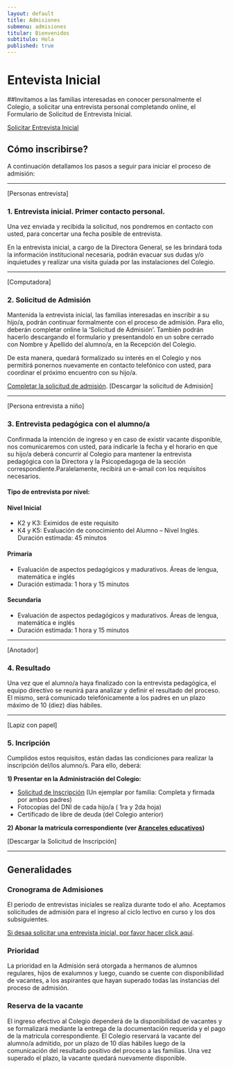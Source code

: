 ```yaml
---
layout: default
title: Admisiones
submenu: admisiones
titular: Bienvenidos
subtitulo: Hola
published: true
---
```


# Entevista Inicial

##Invitamos a las familias interesadas en conocer personalmente el Colegio, a solicitar una entrevista personal completando online, el Formulario de Solicitud de Entrevista Inicial. 

[Solicitar Entrevista Inicial](/admisiones/proceso/entrevista)
 
  
## Cómo inscribirse?
A continuación detallamos los pasos a seguir para iniciar el proceso de admisión:


---
[Personas entrevista]
### 1. Entrevista inicial. Primer contacto personal.
Una vez enviada y recibida la solicitud, nos pondremos en contacto con usted, para concertar una fecha posible de entrevista. 

En la entrevista inicial, a cargo de la Directora General, se les brindará toda la información institucional necesaria, podrán evacuar sus dudas y/o inquietudes  y  realizar una visita guiada por las instalaciones del Colegio.  

---
[Computadora]
### 2. Solicitud de Admisión

Mantenida la entrevista inicial, las familias interesadas en inscribir a su hijo/a, podrán continuar formalmente con el proceso de admisión. Para ello, deberán completar  online la ‘Solicitud de Admisión’. También podrán hacerlo descargando el formulario y presentandolo en un sobre cerrado con Nombre y Apellido del alumno/a, en la Recepción del Colegio.   

De esta manera, quedará formalizado su interés en el Colegio y nos permitirá  ponernos nuevamente en contacto telefónico con usted, para coordinar el próximo encuentro con su hijo/a.

[Completar la solicitud de admisión](/admisiones/proceso/solicitud).
[Descargar la solicitud de Admisión]


---
[Persona entrevista a niño]
### 3. Entrevista pedagógica con el alumno/a

Confirmada la intención de ingreso y en caso de existir vacante disponible, nos comunicaremos con usted,  para indicarle la fecha y el horario en que su hijo/a deberá concurrir  al Colegio para mantener la entrevista pedagógica con la Directora y la Psicopedagoga de la sección correspondiente.Paralelamente, recibirá un e-amail con los requisitos necesarios.

#### Tipo de entrevista por nivel:

#### Nivel Inicial

- K2 y K3: Eximidos de este requisito 
- K4 y K5: Evaluación de conocimiento del Alumno – Nivel Inglés. Duración estimada: 45 minutos 
		  

#### Primaria

- Evaluación de aspectos pedagógicos y madurativos. Áreas de lengua, matemática e inglés  
- Duración estimada: 1 hora y 15 minutos

#### Secundaria

- Evaluación de aspectos pedagógicos y madurativos. Áreas de lengua, matemática e inglés  
- Duración estimada: 1 hora y 15 minutos

---
[Anotador]
### 4. Resultado

Una vez que el alumno/a haya finalizado con la entrevista pedagógica, el equipo directivo se reunirá para analizar y definir el resultado del proceso. El mismo, será comunicado telefónicamente a los padres en un plazo máximo de 10 (diez) días hábiles.

---
[Lapiz con papel]
### 5. Incripción

Cumplidos estos requisitos, están dadas las condiciones para realizar la inscripción del/los alumno/s. Para ello, deberá:   

**1) Presentar en la Administración del Colegio:**

- [Solicitud de Inscripción]() (Un ejemplar por familia: Completa y firmada por ambos padres) 
- Fotocopias del DNI de cada hijo/a ( 1ra y 2da hoja) 
- Certificado de libre de deuda (del Colegio anterior) 

**2) Abonar la matrícula correspondiente (ver [Aranceles educativos]())**

[Descargar la Solicitud de Inscripción]

---


## Generalidades


### Cronograma de Admisiones

El periodo de entrevistas iniciales se realiza durante todo el año. Aceptamos solicitudes de admisión para el ingreso al ciclo lectivo en curso y los dos subsiguientes. 

[Si desaa solicitar una entrevista inicial, por favor hacer click aquí](/admisiones/entrevista).


### Prioridad

La prioridad en la Admisión será otorgada a  hermanos de alumnos regulares,  hijos de exalumnos y luego, cuando se cuente con disponibilidad de vacantes, a los aspirantes que hayan superado todas las instancias del proceso de admisión.


### Reserva de la vacante

El ingreso efectivo al  Colegio dependerá de la disponibilidad de vacantes y se formalizará mediante la entrega de la documentación requerida y el pago de la matricula correspondiente. El Colegio reservará la vacante del alumno/a admitido, por un plazo de 10 días hábiles luego de la comunicación del resultado positivo del proceso a las familias. Una vez superado el plazo, la vacante quedará  nuevamente disponible.
